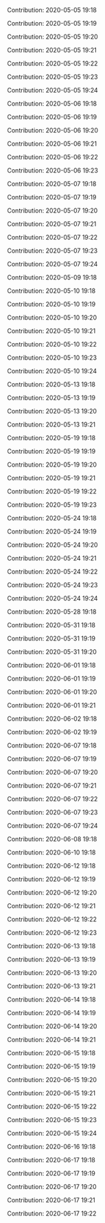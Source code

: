 Contribution: 2020-05-05 19:18

Contribution: 2020-05-05 19:19

Contribution: 2020-05-05 19:20

Contribution: 2020-05-05 19:21

Contribution: 2020-05-05 19:22

Contribution: 2020-05-05 19:23

Contribution: 2020-05-05 19:24

Contribution: 2020-05-06 19:18

Contribution: 2020-05-06 19:19

Contribution: 2020-05-06 19:20

Contribution: 2020-05-06 19:21

Contribution: 2020-05-06 19:22

Contribution: 2020-05-06 19:23

Contribution: 2020-05-07 19:18

Contribution: 2020-05-07 19:19

Contribution: 2020-05-07 19:20

Contribution: 2020-05-07 19:21

Contribution: 2020-05-07 19:22

Contribution: 2020-05-07 19:23

Contribution: 2020-05-07 19:24

Contribution: 2020-05-09 19:18

Contribution: 2020-05-10 19:18

Contribution: 2020-05-10 19:19

Contribution: 2020-05-10 19:20

Contribution: 2020-05-10 19:21

Contribution: 2020-05-10 19:22

Contribution: 2020-05-10 19:23

Contribution: 2020-05-10 19:24

Contribution: 2020-05-13 19:18

Contribution: 2020-05-13 19:19

Contribution: 2020-05-13 19:20

Contribution: 2020-05-13 19:21

Contribution: 2020-05-19 19:18

Contribution: 2020-05-19 19:19

Contribution: 2020-05-19 19:20

Contribution: 2020-05-19 19:21

Contribution: 2020-05-19 19:22

Contribution: 2020-05-19 19:23

Contribution: 2020-05-24 19:18

Contribution: 2020-05-24 19:19

Contribution: 2020-05-24 19:20

Contribution: 2020-05-24 19:21

Contribution: 2020-05-24 19:22

Contribution: 2020-05-24 19:23

Contribution: 2020-05-24 19:24

Contribution: 2020-05-28 19:18

Contribution: 2020-05-31 19:18

Contribution: 2020-05-31 19:19

Contribution: 2020-05-31 19:20

Contribution: 2020-06-01 19:18

Contribution: 2020-06-01 19:19

Contribution: 2020-06-01 19:20

Contribution: 2020-06-01 19:21

Contribution: 2020-06-02 19:18

Contribution: 2020-06-02 19:19

Contribution: 2020-06-07 19:18

Contribution: 2020-06-07 19:19

Contribution: 2020-06-07 19:20

Contribution: 2020-06-07 19:21

Contribution: 2020-06-07 19:22

Contribution: 2020-06-07 19:23

Contribution: 2020-06-07 19:24

Contribution: 2020-06-08 19:18

Contribution: 2020-06-10 19:18

Contribution: 2020-06-12 19:18

Contribution: 2020-06-12 19:19

Contribution: 2020-06-12 19:20

Contribution: 2020-06-12 19:21

Contribution: 2020-06-12 19:22

Contribution: 2020-06-12 19:23

Contribution: 2020-06-13 19:18

Contribution: 2020-06-13 19:19

Contribution: 2020-06-13 19:20

Contribution: 2020-06-13 19:21

Contribution: 2020-06-14 19:18

Contribution: 2020-06-14 19:19

Contribution: 2020-06-14 19:20

Contribution: 2020-06-14 19:21

Contribution: 2020-06-15 19:18

Contribution: 2020-06-15 19:19

Contribution: 2020-06-15 19:20

Contribution: 2020-06-15 19:21

Contribution: 2020-06-15 19:22

Contribution: 2020-06-15 19:23

Contribution: 2020-06-15 19:24

Contribution: 2020-06-16 19:18

Contribution: 2020-06-17 19:18

Contribution: 2020-06-17 19:19

Contribution: 2020-06-17 19:20

Contribution: 2020-06-17 19:21

Contribution: 2020-06-17 19:22

